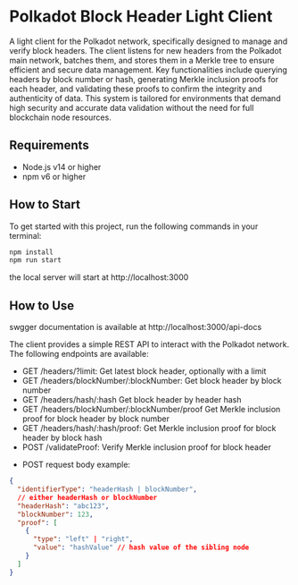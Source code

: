 # Polkadot Block Header Light Client

A light client for the Polkadot network, specifically designed to manage and verify block headers. The client listens for new headers from the Polkadot main network, batches them, and stores them in a Merkle tree to ensure efficient and secure data management. Key functionalities include querying headers by block number or hash, generating Merkle inclusion proofs for each header, and validating these proofs to confirm the integrity and authenticity of data. This system is tailored for environments that demand high security and accurate data validation without the need for full blockchain node resources.

## Requirements
- Node.js v14 or higher
- npm v6 or higher

## How to Start

To get started with this project, run the following commands in your terminal:

```bash
npm install
npm run start
```

the local server will start at http://localhost:3000

## How to Use

swgger documentation is available at http://localhost:3000/api-docs

The client provides a simple REST API to interact with the Polkadot network. The following endpoints are available:

- GET /headers/?limit: Get latest block header, optionally with a limit
- GET /headers/blockNumber/:blockNumber: Get block header by block number
- GET /headers/hash/:hash Get block header by header hash
- GET /headers/blockNumber/:blockNumber/proof Get Merkle inclusion proof for block header by block number
- GET /headers/hash/:hash/proof: Get Merkle inclusion proof for block header by block hash
- POST /validateProof: Verify Merkle inclusion proof for block header

* POST request body example:
```json
{
  "identifierType": "headerHash | blockNumber",
  // either headerHash or blockNumber
  "headerHash": "abc123",
  "blockNumber": 123,
  "proof": [
    {
      "type": "left" | "right",
      "value": "hashValue" // hash value of the sibling node
    }
  ]
}
```

